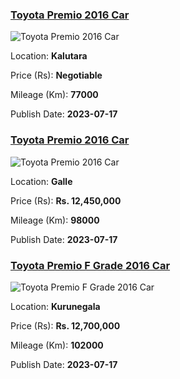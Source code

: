 
<!-- 35378b18ac363dd7699e211fe2507081 -->

### [Toyota Premio 2016 Car](https://riyasewana.com/buy/toyota-premio-sale-kalutara-6645288)

![Toyota Premio 2016 Car](https://riyasewana.com/thumb/thumbtoyota-premio-17201141711.jpg)

Location: **Kalutara**

Price (Rs): **Negotiable**

Mileage (Km): **77000**

Publish Date: **2023-07-17**


<!-- 012a8ca744d13b57c0f451b41fb6c872 -->

### [Toyota Premio 2016 Car](https://riyasewana.com/buy/toyota-premio-sale-galle-6644879)

![Toyota Premio 2016 Car](https://riyasewana.com/thumb/thumbtoyota-premio-2016-1718181112791.jpg)

Location: **Galle**

Price (Rs): **Rs. 12,450,000**

Mileage (Km): **98000**

Publish Date: **2023-07-17**


<!-- 10fe8f094a25ae8783c54266ccaad6da -->

### [Toyota Premio F Grade 2016 Car](https://riyasewana.com/buy/toyota-premio-f-sale-kurunegala-6644876)

![Toyota Premio F Grade 2016 Car](https://riyasewana.com/thumb/thumbtoyota-premio-f-2016-1718171712931.jpg)

Location: **Kurunegala**

Price (Rs): **Rs. 12,700,000**

Mileage (Km): **102000**

Publish Date: **2023-07-17**

